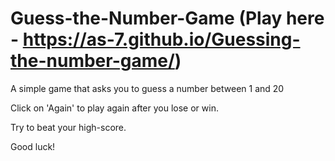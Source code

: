# Guess-the-Number-Game (Play here - https://as-7.github.io/Guessing-the-number-game/)
A simple game that asks you to guess a number between 1 and 20

Click on 'Again' to play again after you lose or win.

Try to beat your high-score.

Good luck!
